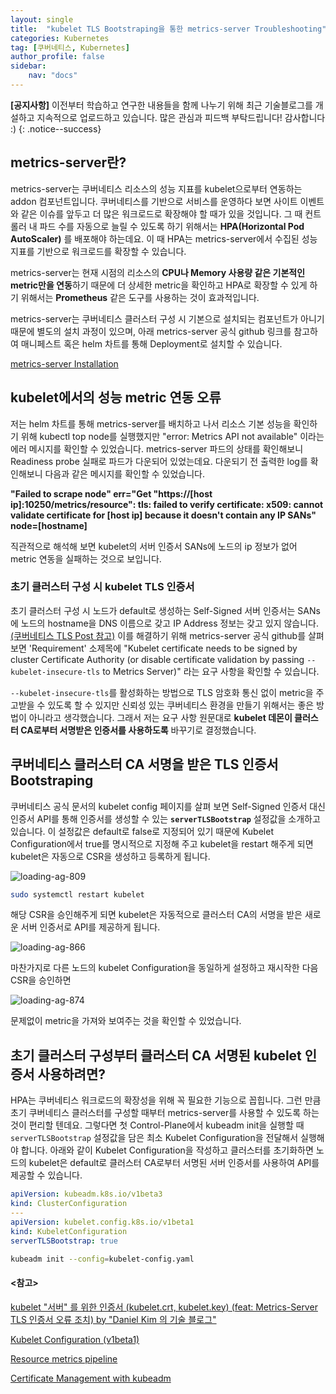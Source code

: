 ```yaml
---
layout: single
title:  "kubelet TLS Bootstraping을 통한 metrics-server Troubleshooting"
categories: Kubernetes
tag: [쿠버네티스, Kubernetes]
author_profile: false
sidebar:
    nav: "docs"
---
```


**[공지사항]** 
이전부터 학습하고 연구한 내용들을 함께 나누기 위해 최근 기술블로그를 개설하고 지속적으로 업로드하고 있습니다. 많은 관심과 피드백 부탁드립니다! 감사합니다 :)
{: .notice--success}

## metrics-server란?

metrics-server는 쿠버네티스 리소스의 성능 지표를 kubelet으로부터 연동하는 addon 컴포넌트입니다. 쿠버네티스를 기반으로 서비스를 운영하다 보면 사이트 이벤트와 같은 이슈를 앞두고 더 많은 워크로드로 확장해야 할 때가 있을 것입니다. 그 때 컨트롤러 내 파드 수를 자동으로 늘릴 수 있도록 하기 위해서는 **HPA(Horizontal Pod AutoScaler)** 를 배포해야 하는데요. 이 때 HPA는 metrics-server에서 수집된 성능 지표를 기반으로 워크로드를 확장할 수 있습니다.

metrics-server는 현재 시점의 리소스의 **CPU나 Memory 사용량 같은 기본적인 metric만을 연동**하기 때문에 더 상세한 metric을 확인하고 HPA로 확장할 수 있게 하기 위해서는 **Prometheus** 같은 도구를 사용하는 것이 효과적입니다.

metrics-server는 쿠버네티스 클러스터 구성 시 기본으로 설치되는 컴포넌트가 아니기 때문에 별도의 설치 과정이 있으며, 아래 metrics-server 공식 github 링크를 참고하여 매니페스트 혹은 helm 차트를 통해 Deployment로 설치할 수 있습니다.

[metrics-server Installation](https://github.com/kubernetes-sigs/metrics-server?tab=readme-ov-file)

## kubelet에서의 성능 metric 연동 오류

저는 helm 차트를 통해 metrics-server를 배치하고 나서 리소스 기본 성능을 확인하기 위해 kubectl top node를 실행했지만 "error: Metrics API not available" 이라는 에러 메시지를 확인할 수 있었습니다. metrics-server 파드의 상태를 확인해보니 Readiness probe 실패로 파드가 다운되어 있었는데요. 다운되기 전 출력한 log를 확인해보니 다음과 같은 메시지를 확인할 수 있었습니다.

**"Failed to scrape node" err="Get \"https://[host ip]:10250/metrics/resource\": tls: failed to verify certificate: x509: cannot validate certificate for [host ip] because it doesn't contain any IP SANs" node=[hostname]**

직관적으로 해석해 보면 kubelet의 서버 인증서 SANs에 노드의 ip 정보가 없어 metric 연동을 실패하는 것으로 보입니다.

### 초기 클러스터 구성 시 kubelet TLS 인증서

초기 클러스터 구성 시 노드가 default로 생성하는 Self-Signed 서버 인증서는 SANs에 노드의 hostname을 DNS 이름으로 갖고 IP Address 정보는 갖고 있지 않습니다.[(쿠버네티스 TLS Post 참고)](https://lewisjlee.github.io/kubernetes/ssl_tls_kubernetes/) 이를 해결하기 위해 metrics-server 공식 github를 살펴보면 'Requirement' 소제목에 "Kubelet certificate needs to be signed by cluster Certificate Authority (or disable certificate validation by passing `--kubelet-insecure-tls` to Metrics Server)" 라는 요구 사항을 확인할 수 있습니다.

`--kubelet-insecure-tls`를 활성화하는 방법으로 TLS 암호화 통신 없이 metric을 주고받을 수 있도록 할 수 있지만 신뢰성 있는 쿠버네티스 환경을 만들기 위해서는 좋은 방법이 아니라고 생각했습니다. 그래서 저는 요구 사항 원문대로 **kubelet 데몬이 클러스터 CA로부터 서명받은 인증서를 사용하도록** 바꾸기로 결정했습니다.

## 쿠버네티스 클러스터 CA 서명을 받은 TLS 인증서 Bootstraping

쿠버네티스 공식 문서의 kubelet config 페이지를 살펴 보면 Self-Signed 인증서 대신 인증서 API를 통해 인증서를 생성할 수 있는 **`serverTLSBootstrap`** 설정값을 소개하고 있습니다. 이 설정값은 default로 false로 지정되어 있기 때문에 Kubelet Configuration에서 true를 명시적으로 지정해 주고 kubelet을 restart 해주게 되면 kubelet은 자동으로 CSR을 생성하고 등록하게 됩니다.

<img title="" src="../../images/2025-01-02-metrics-server/2025-01-07-19-15-01-image.png" alt="loading-ag-809" data-align="center">

```bash
sudo systemctl restart kubelet
```

해당 CSR을 승인해주게 되면 kubelet은 자동적으로 클러스터 CA의 서명을 받은 새로운 서버 인증서로 API를 제공하게 됩니다.

<img title="" src="../../images/2025-01-02-metrics-server/e3484a0b3ae2aa471431160335c4d3f25e4ece8b.png" alt="loading-ag-866" data-align="center">

마찬가지로 다른 노드의 kubelet Configuration을 동일하게 설정하고 재시작한 다음 CSR을 승인하면

<img title="" src="../../images/2025-01-02-metrics-server/2025-01-07-19-27-22-image.png" alt="loading-ag-874" data-align="center">

문제없이 metric을 가져와 보여주는 것을 확인할 수 있었습니다.

## 초기 클러스터 구성부터 클러스터 CA 서명된 kubelet 인증서 사용하려면?

HPA는 쿠버네티스 워크로드의 확장성을 위해 꼭 필요한 기능으로 꼽힙니다. 그런 만큼 초기 쿠버네티스 클러스터를 구성할 때부터 metrics-server를 사용할 수 있도록 하는 것이 편리할 텐데요. 그렇다면 첫 Control-Plane에서 kubeadm init을 실행할 때 `serverTLSBootstrap` 설정값을 담은 최소 Kubelet Configuration을 전달해서 실행해야 합니다. 아래와 같이 Kubelet Configuration을 작성하고 클러스터를 초기화하면 노드의 kubelet은 default로 클러스터 CA로부터 서명된 서버 인증서를 사용하여 API를 제공할 수 있습니다.

```yaml
apiVersion: kubeadm.k8s.io/v1beta3
kind: ClusterConfiguration
---
apiVersion: kubelet.config.k8s.io/v1beta1
kind: KubeletConfiguration
serverTLSBootstrap: true
```

```bash
kubeadm init --config=kubelet-config.yaml
```





#### <참고>

[kubelet &quot;서버&quot; 를 위한 인증서 (kubelet.crt, kubelet.key) (feat: Metrics-Server TLS 인증서 오류 조치) by "Daniel Kim 의 기술 블로그"](https://www.kimsehwan96.com/kubelet-server-certificates/)

[Kubelet Configuration (v1beta1)](https://kubernetes.io/docs/reference/config-api/kubelet-config.v1beta1/#kubelet-config-k8s-io-v1beta1-KubeletConfiguration)

[Resource metrics pipeline](https://kubernetes.io/docs/tasks/debug/debug-cluster/resource-metrics-pipeline/)

[Certificate Management with kubeadm](https://kubernetes.io/docs/tasks/administer-cluster/kubeadm/kubeadm-certs/#kubelet-serving-certs)
